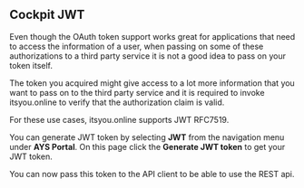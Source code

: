 ## Cockpit JWT

Even though the OAuth token support works great for applications that need to access the information of a user, when passing on some of these authorizations to a third party service it is not a good idea to pass on your token itself.

The token you acquired might give access to a lot more information that you want to pass on to the third party service and it is required to invoke itsyou.online to verify that the authorization claim is valid.

For these use cases, itsyou.online supports JWT RFC7519.

You can generate JWT token by selecting **JWT** from the navigation menu under **AYS Portal**. On this page click the **Generate JWT token** to get your JWT token.

You can now pass this token to the API client to be able to use the REST api.

